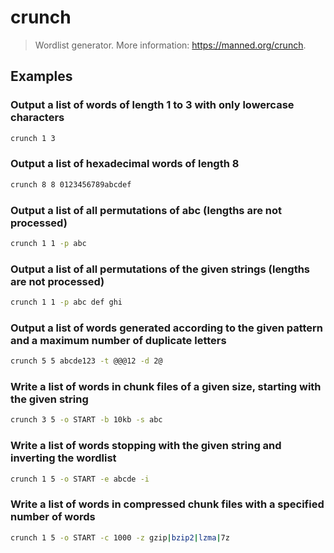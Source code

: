 # crunch

> Wordlist generator. More information: <https://manned.org/crunch>.

## Examples

### Output a list of words of length 1 to 3 with only lowercase characters

```bash
crunch 1 3
```

### Output a list of hexadecimal words of length 8

```bash
crunch 8 8 0123456789abcdef
```

### Output a list of all permutations of abc (lengths are not processed)

```bash
crunch 1 1 -p abc
```

### Output a list of all permutations of the given strings (lengths are not processed)

```bash
crunch 1 1 -p abc def ghi
```

### Output a list of words generated according to the given pattern and a maximum number of duplicate letters

```bash
crunch 5 5 abcde123 -t @@@12 -d 2@
```

### Write a list of words in chunk files of a given size, starting with the given string

```bash
crunch 3 5 -o START -b 10kb -s abc
```

### Write a list of words stopping with the given string and inverting the wordlist

```bash
crunch 1 5 -o START -e abcde -i
```

### Write a list of words in compressed chunk files with a specified number of words

```bash
crunch 1 5 -o START -c 1000 -z gzip|bzip2|lzma|7z
```
